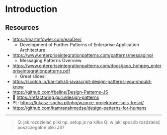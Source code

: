 # Introduction

## Resources

- <https://martinfowler.com/eaaDev/>
  - Development of Further Patterns of Enterprise Application Architecture
- <https://www.enterpriseintegrationpatterns.com/patterns/messaging/>
  - Messaging Patterns Overview
- <https://www.enterpriseintegrationpatterns.com/docs/jaoo_hohpeg_enterpriseintegrationpatterns.pdf>
  - Great slides!
- <https://scotch.io/bar-talk/4-javascript-design-patterns-you-should-know>
- <https://github.com/fbeline/Design-Patterns-JS>
- 🚀 <https://refactoring.guru/design-patterns>
- PL: <https://lukasz-socha.pl/php/wzorce-projektowe-spis-tresci/>
- <https://github.com/kamranahmedse/design-patterns-for-humans>

---

> Q: jak rozdzielać pliki np. setup.js na kilka
> Q: w jaki sposób rozdzielać poszczególne pliki JS?
